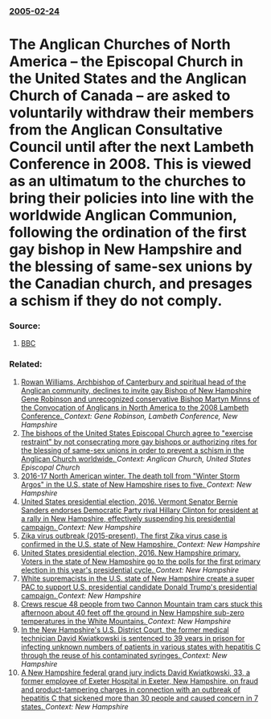 ### [2005-02-24](/news/2005/02/24/index.md)

#  The Anglican Churches of North America &ndash; the Episcopal Church in the United States and the Anglican Church of Canada &ndash; are asked to voluntarily withdraw their members from the Anglican Consultative Council until after the next Lambeth Conference in 2008. This is viewed as an ultimatum to the churches to bring their policies into line with the worldwide Anglican Communion, following the ordination of the first gay bishop in New Hampshire and the blessing of same-sex unions by the Canadian church, and presages a schism if they do not comply. 




### Source:

1. [BBC](http://news.bbc.co.uk/1/hi/uk/4296373.stm)

### Related:

1. [ Rowan Williams, Archbishop of Canterbury and spiritual head of the Anglican community, declines to invite gay Bishop of New Hampshire Gene Robinson and unrecognized conservative Bishop Martyn Minns of the Convocation of Anglicans in North America to the 2008 Lambeth Conference. ](/news/2007/05/22/rowan-williams-archbishop-of-canterbury-and-spiritual-head-of-the-anglican-community-declines-to-invite-gay-bishop-of-new-hampshire-gene.md) _Context: Gene Robinson, Lambeth Conference, New Hampshire_
2. [ The bishops of the United States Episcopal Church agree to "exercise restraint" by not consecrating more gay bishops or authorizing rites for the blessing of same-sex unions in order to prevent a schism in the Anglican Church worldwide. ](/news/2007/09/26/the-bishops-of-the-united-states-episcopal-church-agree-to-exercise-restraint-by-not-consecrating-more-gay-bishops-or-authorizing-rites-f.md) _Context: Anglican Church, United States Episcopal Church_
3. [2016-17 North American winter. The death toll from "Winter Storm Argos" in the U.S. state of New Hampshire rises to five. ](/news/2016/11/21/2016-17-north-american-winter-the-death-toll-from-winter-storm-argos-in-the-u-s-state-of-new-hampshire-rises-to-five.md) _Context: New Hampshire_
4. [United States presidential election, 2016. Vermont Senator Bernie Sanders endorses Democratic Party rival Hillary Clinton for president at a rally in New Hampshire, effectively suspending his presidential campaign. ](/news/2016/07/12/united-states-presidential-election-2016-vermont-senator-bernie-sanders-endorses-democratic-party-rival-hillary-clinton-for-president-at-a.md) _Context: New Hampshire_
5. [Zika virus outbreak (2015-present). The first Zika virus case is confirmed in the U.S. state of New Hampshire. ](/news/2016/03/1/zika-virus-outbreak-2015-present-the-first-zika-virus-case-is-confirmed-in-the-u-s-state-of-new-hampshire.md) _Context: New Hampshire_
6. [United States presidential election, 2016. New Hampshire primary. Voters in the state of New Hampshire go to the polls for the first primary election in this year's presidential cycle. ](/news/2016/02/9/united-states-presidential-election-2016-new-hampshire-primary-voters-in-the-state-of-new-hampshire-go-to-the-polls-for-the-first-primary.md) _Context: New Hampshire_
7. [White supremacists in the U.S. state of New Hampshire create a super PAC to support U.S. presidential candidate Donald Trump's presidential campaign. ](/news/2016/02/5/white-supremacists-in-the-u-s-state-of-new-hampshire-create-a-super-pac-to-support-u-s-presidential-candidate-donald-trump-s-presidential.md) _Context: New Hampshire_
8. [Crews rescue 48 people from two Cannon Mountain tram cars stuck this afternoon about 40 feet off the ground in New Hampshire sub-zero temperatures in the White Mountains. ](/news/2016/02/14/crews-rescue-48-people-from-two-cannon-mountain-tram-cars-stuck-this-afternoon-about-40-feet-off-the-ground-in-new-hampshire-sub-zero-temper.md) _Context: New Hampshire_
9. [In the New Hampshire's U.S. District Court, the former medical technician David Kwiatkowski is sentenced to 39 years in prison for infecting unknown numbers of patients in various states with hepatitis C through the reuse of his contaminated syringes. ](/news/2013/12/2/in-the-new-hampshire-s-u-s-district-court-the-former-medical-technician-david-kwiatkowski-is-sentenced-to-39-years-in-prison-for-infecting.md) _Context: New Hampshire_
10. [A New Hampshire federal grand jury indicts David Kwiatkowski, 33, a former employee of Exeter Hospital in Exeter, New Hampshire, on fraud and product-tampering charges in connection with an outbreak of hepatitis C that sickened more than 30 people and caused concern in 7 states. ](/news/2012/11/30/a-new-hampshire-federal-grand-jury-indicts-david-kwiatkowski-33-a-former-employee-of-exeter-hospital-in-exeter-new-hampshire-on-fraud-an.md) _Context: New Hampshire_
